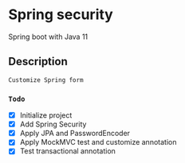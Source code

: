 # Spring security

Spring boot with Java 11

## Description

```
Customize Spring form
```

### `Todo`

- [x] Initialize project
- [x] Add Spring Security
- [x] Apply JPA and PasswordEncoder
- [x] Apply MockMVC test and customize annotation
- [x] Test transactional annotation
